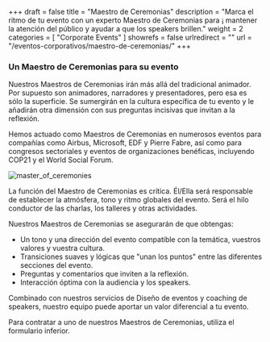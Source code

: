 +++
draft 		= false
title 		= "Maestro de Ceremonias"
description	= "Marca el ritmo de tu evento con un experto Maestro de Ceremonias para ¡ mantener la atención del público y ayudar a que los speakers brillen."
weight		= 2
categories	= [ "Corporate Events" ]
showrefs	= false
urlredirect	= ""
url 		= "/eventos-corporativos/maestro-de-ceremonias/"
+++

### Un Maestro de Ceremonias para su evento

Nuestros Maestros de Ceremonias irán más allá del tradicional animador. Por supuesto son animadores, narradores y presentadores, pero esa es sólo la superficie. Se sumergirán en la cultura específica de tu evento y le añadirán otra dimensión con sus preguntas incisivas que invitan a la reflexión. 

Hemos actuado como Maestros de Ceremonias en numerosos eventos para compañías como Airbus, Microsoft, EDF y Pierre Fabre, así como para congresos sectoriales y eventos de organizaciones benéficas, incluyendo COP21 y el World Social Forum.


![master_of_ceremonies][pic1]

La función del Maestro de Ceremonias es crítica. Él/Ella será responsable de establecer la atmósfera, tono y ritmo globales del evento. Será el hilo conductor de las charlas, los talleres y otras actividades.

Nuestros Maestros de Ceremonias se asegurarán de que obtengas:

* Un tono y una dirección del evento compatible con la temática, vuestros valores y vuestra cultura.
* Transiciones suaves y lógicas que "unan los puntos" entre las diferentes secciones del evento.
* Preguntas y comentarios que inviten a la reflexión.
* Interacción óptima con la audiencia y los speakers.

Combinado con nuestros servicios de Diseño de eventos y coaching de speakers, nuestro equipo puede aportar un valor diferencial a tu evento.

Para contratar a uno de nuestros Maestros de Ceremonias, utiliza el formulario inferior.



[pic1]: /pictures/corporate-events/master-of-ceremonies/mc.jpg